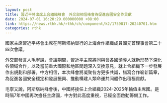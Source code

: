 ```yaml
---
layout: post
title: 習近平將出席上合組織峰會　外交部相信峰會為促進各國安全作貢獻
date: 2024-07-01 16:20:29.000000000 +08:00
link: https://news.rthk.hk/rthk/ch/component/k2/1759817-20240701.htm
categories: rthk
---
```


國家主席習近平將會出席在阿斯塔納舉行的上海合作組織成員國元首理事會第二十四次會議。 

外交部發言人毛寧說，會議期間，習近平主席將同與會各國領導人就新形勢下深化各領域合作，以及當前重大國際和地區問題深入交換意見，就上合組織下一步發展作出規劃和部署。中方相信，本次峰會將凝聚各方更多共識，譜寫合作嶄新篇章，為促進各國安全穩定和發展振興、推動構建人類命運共同體作出積極貢獻。

毛寧又說，阿斯塔納峰會後，中國將接任上合組織2024-2025年輪值主席國。是時隔7年中國再次擔任主席國，中方對此高度重視，已經全面啟動籌備工作。
